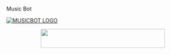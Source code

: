  Music Bot

[![MUSICBOT LOGO](https://telegra.ph/file/81d085853217350f62729.png)](https://t.me/Murat_30_God )


<p align="center"><a href="https://heroku.com/deploy?template=https://github.com/darkophacker0987/sakuxplincy">
  <img src="https://img.shields.io/badge/Deploy%20To%20Heroku-aqua?style=flat&logo=heroku" width="325" height="50.100" /></a></p>



